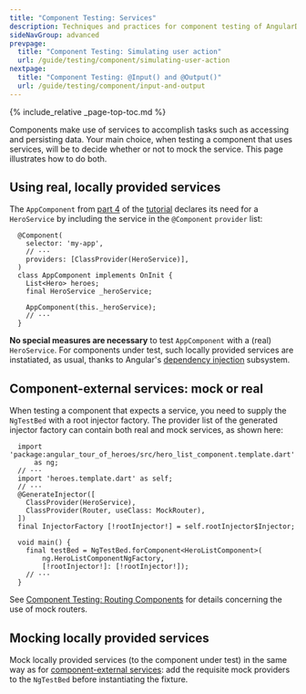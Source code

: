 ```yaml
---
title: "Component Testing: Services"
description: Techniques and practices for component testing of AngularDart apps.
sideNavGroup: advanced
prevpage:
  title: "Component Testing: Simulating user action"
  url: /guide/testing/component/simulating-user-action
nextpage:
  title: "Component Testing: @Input() and @Output()"
  url: /guide/testing/component/input-and-output
---
```

<?code-excerpt path-base="examples/ng/doc"?>

{% include_relative _page-top-toc.md %}

Components make use of services to accomplish tasks such as accessing and
persisting data. Your main choice, when testing a component that uses
services, will be to decide whether or not to mock the service. This page
illustrates how to do both.

## Using real, locally provided services

The `AppComponent` from [part 4][] of the [tutorial][] declares its need for a
`HeroService` by including the service in the `@Component` `provider` list:

<?code-excerpt "toh-4/lib/app_component_2.dart (locally provided service)" title?>
```
  @Component(
    selector: 'my-app',
    // ···
    providers: [ClassProvider(HeroService)],
  )
  class AppComponent implements OnInit {
    List<Hero> heroes;
    final HeroService _heroService;

    AppComponent(this._heroService);
    // ···
  }
```

**No special measures are necessary** to test `AppComponent` with a
(real) `HeroService`. For components under test, such locally provided
services are instatiated, as usual, thanks to Angular's
[dependency injection][] subsystem.

## Component-external services: mock or real

When testing a component that expects a service, you need to supply the
`NgTestBed` with a root injector factory. The provider list of the generated
injector factory can contain both real and mock services, as shown here:

<?code-excerpt "toh-5/test/heroes.dart (rootInjector)" title remove="Probe" replace="/injector.factory/rootInjector/g; /rootInjector(?!\$)/[!$&!]/g"?>
```
  import 'package:angular_tour_of_heroes/src/hero_list_component.template.dart'
      as ng;
  // ···
  import 'heroes.template.dart' as self;
  // ···
  @GenerateInjector([
    ClassProvider(HeroService),
    ClassProvider(Router, useClass: MockRouter),
  ])
  final InjectorFactory [!rootInjector!] = self.rootInjector$Injector;

  void main() {
    final testBed = NgTestBed.forComponent<HeroListComponent>(
        ng.HeroListComponentNgFactory,
        [!rootInjector!]: [!rootInjector!]);
    // ···
  }
```

See [Component Testing: Routing Components][] for details concerning the use of
mock routers.

## Mocking locally provided services

Mock locally provided services (to the component under test) in the same way as
for [component-external services]: add the requisite mock providers to the
`NgTestBed` before instantiating the fixture.

[component-external services]: #component-external-services-mock-or-real
[dependency injection]: /guide/dependency-injection#angular-dependency-injection
[part 4]: /tutorial/toh-pt4
[Component Testing: Routing Components]: ./routing-components
[tutorial]: /tutorial

